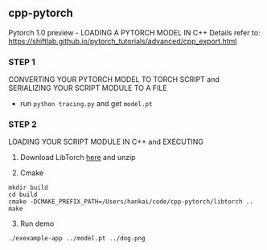 ## cpp-pytorch
Pytorch 1.0 preview - LOADING A PYTORCH MODEL IN C++
Details refer to: https://shiftlab.github.io/pytorch_tutorials/advanced/cpp_export.html

### STEP 1
CONVERTING YOUR PYTORCH MODEL TO TORCH SCRIPT and SERIALIZING YOUR SCRIPT MODULE TO A FILE

- run `python tracing.py` and get `model.pt`

### STEP 2
LOADING YOUR SCRIPT MODULE IN C++ and EXECUTING

1. Download LibTorch [here](https://pytorch.org/) and unzip

2. Cmake
```
mkdir build
cd build
cmake -DCMAKE_PREFIX_PATH=/Users/hankai/code/cpp-pytorch/libtorch ..
make
```

3. Run demo
```
./exexample-app ../model.pt ../dog.png
```
